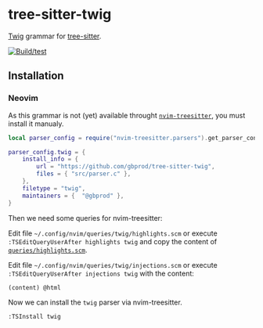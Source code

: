 # tree-sitter-twig

[Twig](https://twig.symfony.com/) grammar for [tree-sitter](https://github.com/tree-sitter/tree-sitter).

[![Build/test](https://github.com/gbprod/tree-sitter-twig/actions/workflows/ci.yml/badge.svg)](https://github.com/gbprod/tree-sitter-twig/actions/workflows/ci.yml)

## Installation

### Neovim

As this grammar is not (yet) available throught [`nvim-treesitter`](https://github.com/nvim-treesitter/nvim-treesitter),
you must install it manualy.

```lua
local parser_config = require("nvim-treesitter.parsers").get_parser_configs()

parser_config.twig = {
    install_info = {
        url = "https://github.com/gbprod/tree-sitter-twig",
        files = { "src/parser.c" },
    },
    filetype = "twig",
    maintainers = {  "@gbprod" },
}
```

Then we need some queries for nvim-treesitter:

Edit file `~/.config/nvim/queries/twig/highlights.scm` or execute `:TSEditQueryUserAfter highlights twig`
and copy the content of [`queries/highlights.scm`](https://github.com/gbprod/tree-sitter-twig/blob/main/queries/highlights.scm).

Edit file `~/.config/nvim/queries/twig/injections.scm` or execute `:TSEditQueryUserAfter injections twig` with the content:

```scheme
(content) @html
```

Now we can install the `twig` parser via nvim-treesitter.

```vim
:TSInstall twig
```

